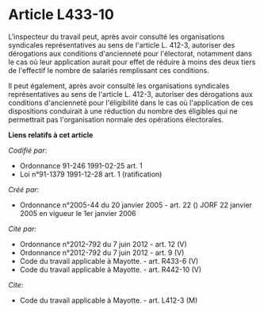 # Article L433-10

L'inspecteur du travail peut, après avoir consulté les organisations syndicales représentatives au sens de l'article L.
412-3, autoriser des dérogations aux conditions d'ancienneté pour l'électorat, notamment dans le cas où leur application
aurait pour effet de réduire à moins des deux tiers de l'effectif le nombre de salariés remplissant ces conditions.

Il peut également, après avoir consulté les organisations syndicales représentatives au sens de l'article L. 412-3, autoriser
des dérogations aux conditions d'ancienneté pour l'éligibilité dans le cas où l'application de ces dispositions conduirait à
une réduction du nombre des éligibles qui ne permettrait pas l'organisation normale des opérations électorales.

**Liens relatifs à cet article**

_Codifié par_:

  - Ordonnance 91-246 1991-02-25 art. 1
  - Loi n°91-1379 1991-12-28 art. 1 (ratification)

_Créé par_:

  - Ordonnance n°2005-44 du 20 janvier 2005 - art. 22 () JORF 22 janvier 2005 en vigueur le 1er janvier 2006

_Cité par_:

  - Ordonnance n°2012-792 du 7 juin 2012 - art. 12 (V)
  - Ordonnance n°2012-792 du 7 juin 2012 - art. 9 (V)
  - Code du travail applicable à Mayotte. - art. R433-6 (V)
  - Code du travail applicable à Mayotte. - art. R442-10 (V)

_Cite_:

  - Code du travail applicable à Mayotte. - art. L412-3 (M)
